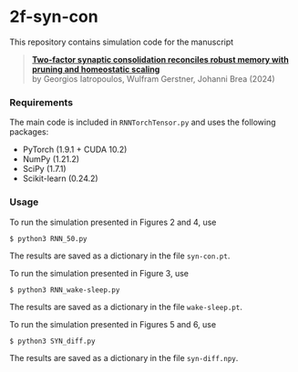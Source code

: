 # 2f-syn-con

This repository contains simulation code for the  manuscript
   > [**Two-factor synaptic consolidation reconciles robust memory with pruning and homeostatic scaling**](https://doi.org/10.1101/2024.07.23.604787)<br>
     by Georgios Iatropoulos, Wulfram Gerstner, Johanni Brea (2024)

### Requirements
The main code is included in `RNNTorchTensor.py` and uses the following packages:
- PyTorch (1.9.1 + CUDA 10.2)
- NumPy (1.21.2)
- SciPy (1.7.1)
- Scikit-learn (0.24.2)

### Usage
To run the simulation presented in Figures 2 and 4, use
```
$ python3 RNN_50.py
```
The results are saved as a dictionary in the file `syn-con.pt`.

To run the simulation presented in Figure 3, use
```
$ python3 RNN_wake-sleep.py
```
The results are saved as a dictionary in the file `wake-sleep.pt`.

To run the simulation presented in Figures 5 and 6, use
```
$ python3 SYN_diff.py
```
The results are saved as a dictionary in the file `syn-diff.npy`.
